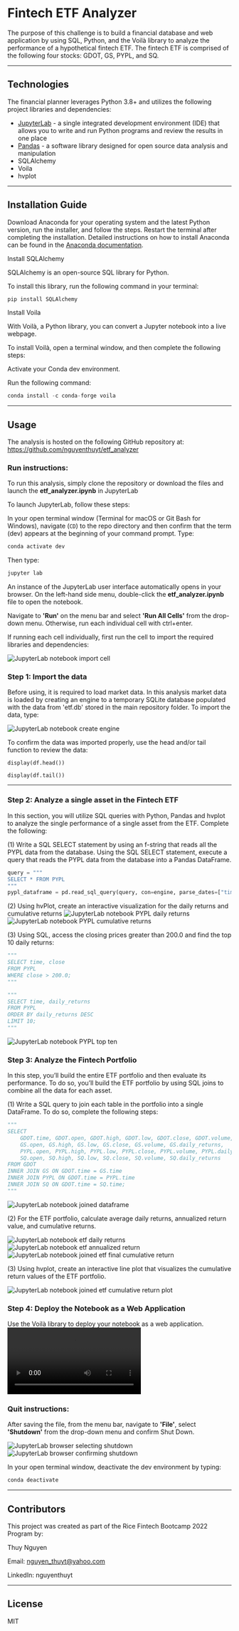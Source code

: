# Fintech ETF Analyzer
The purpose of this challenge is to build a financial database and web application by using SQL, Python, and the Voilà library to analyze the performance of a hypothetical fintech ETF. The fintech ETF is comprised of the following four stocks: GDOT, GS, PYPL, and SQ.


---

## Technologies

The financial planner leverages Python 3.8+ and utilizes the following project libraries and dependencies:
* [JupyterLab](https://jupyterlab.readthedocs.io/en/stable/) - a single integrated development environment (IDE) that allows you to write and run Python programs and review the results in one place
* [Pandas](https://pandas.pydata.org/) - a software library designed for open source data analysis and manipulation
* SQLAlchemy 
* Voila
* hvplot




---

## Installation Guide


Download Anaconda for your operating system and the latest Python version, run the installer, and follow the steps. Restart the terminal after completing the installation. Detailed instructions on how to install Anaconda can be found in the [Anaconda documentation](https://docs.anaconda.com/anaconda/install/).

Install SQLAlchemy

SQLAlchemy is an open-source SQL library for Python.

To install this library, run the following command in your terminal:

```python
pip install SQLAlchemy
```

Install Voila

With Voilà, a Python library, you can convert a Jupyter notebook into a live webpage.

To install Voilà, open a terminal window, and then complete the following steps:

Activate your Conda dev environment.

Run the following command:

```python
conda install -c conda-forge voila
```
---

## Usage
The analysis is hosted on the following GitHub repository at: https://github.com/nguyenthuyt/etf_analyzer   

### **Run instructions:**
To run this analysis, simply clone the repository or download the files and launch the **etf_analyzer.ipynb** in JupyterLab

To launch JupyterLab, follow these steps:

In your open terminal window (Terminal for macOS or Git Bash for Windows), navigate (`CD`) to the repo directory and then confirm that the term (dev) appears at the beginning of your command prompt. Type:
```python
conda activate dev
```

Then type: 
```python
jupyter lab
```

An instance of the JupyterLab user interface automatically opens in your browser. On the left-hand side menu, double-click the **etf_analyzer.ipynb** file to open the notebook.

Navigate to **'Run'** on the menu bar and select **'Run All Cells'** from the drop-down menu. Otherwise, run each individual cell with ctrl+enter.


If running each cell individually, first run the cell to import the required libraries and dependencies: 

![JupyterLab notebook import cell](Images/import_cell.PNG)


### **Step 1: Import the data**
Before using, it is required to load market data. In this analysis market data is loaded by creating an engine to a temporary SQLite database populated with the data from 'etf.db' stored in the main repository folder. To import the data, type:

![JupyterLab notebook create engine](Images/create_engine.PNG)


To confirm the data was imported properly, use the head and/or tail function to review the data:

`display(df.head())`

`display(df.tail())`

----

### **Step 2: Analyze a single asset in the Fintech ETF**

In this section, you will utilize SQL queries with Python, Pandas and hvplot to analyze the single performance of a single asset from the ETF. Complete the following:

(1) Write a SQL SELECT statement by using an f-string that reads all the PYPL data from the database. Using the SQL SELECT statement, execute a query that reads the PYPL data from the database into a Pandas DataFrame.

```python
query = """
SELECT * FROM PYPL
"""
pypl_dataframe = pd.read_sql_query(query, con=engine, parse_dates=["time"], index_col=["time"])
```


(2) Using hvPlot, create an interactive visualization for the daily returns and cumulative returns
![JupyterLab notebook PYPL daily returns](Images/pypl_daily_returns.PNG)
![JupyterLab notebook PYPL cumulative returns](Images/pypl_cum_returns.PNG)

(3) Using SQL, access the closing prices greater than 200.0 and find the top 10 daily returns:
```python
"""
SELECT time, close
FROM PYPL
WHERE close > 200.0;
"""

"""
SELECT time, daily_returns
FROM PYPL
ORDER BY daily_returns DESC
LIMIT 10;
"""
```
![JupyterLab notebook PYPL top ten](Images/pypl_top_ten.PNG)


### **Step 3: Analyze the Fintech Portfolio**

In this step, you’ll build the entire ETF portfolio and then evaluate its performance. To do so, you’ll build the ETF portfolio by using SQL joins to combine all the data for each asset.

(1) Write a SQL query to join each table in the portfolio into a single DataFrame. To do so, complete the following steps:

```python
"""
SELECT 
    GDOT.time, GDOT.open, GDOT.high, GDOT.low, GDOT.close, GDOT.volume, GDOT.daily_returns,
    GS.open, GS.high, GS.low, GS.close, GS.volume, GS.daily_returns,
    PYPL.open, PYPL.high, PYPL.low, PYPL.close, PYPL.volume, PYPL.daily_returns,
    SQ.open, SQ.high, SQ.low, SQ.close, SQ.volume, SQ.daily_returns
FROM GDOT
INNER JOIN GS ON GDOT.time = GS.time
INNER JOIN PYPL ON GDOT.time = PYPL.time
INNER JOIN SQ ON GDOT.time = SQ.time;
"""
```
![JupyterLab notebook joined dataframe](Images/joined_df.PNG)

(2) For the ETF portfolio, calculate average daily returns, annualized return value, and cumulative returns.

![JupyterLab notebook etf daily returns](Images/etf_portfolio_daily_returns.PNG)
![JupyterLab notebook etf annualized return](Images/etf_annualized_return.png)
![JupyterLab notebook joined etf final cumulative return](Images/etf_final_cum_return.png)

(3) Using hvplot, create an interactive line plot that visualizes the cumulative return values of the ETF portfolio.

![JupyterLab notebook joined etf cumulative return plot](Images/etf_cum_returns_plot.png)

### **Step 4: Deploy the Notebook as a Web Application**
Use the Voilà library to deploy your notebook as a web application. 
![JupyterLab browser voila](https://github.com/nguyenthuyt/etf_analyzer/blob/main/voila_etf_analyzer.mp4)

### **Quit instructions:**
After saving the file, from the menu bar, navigate to **'File'**, select **'Shutdown'** from the drop-down menu and confirm Shut Down.

![JupyterLab browser selecting shutdown](Images/jupyter_shutdown.PNG)
![JupyterLab browser confirming shutdown](Images/shutdown_confirm.PNG)

In your open terminal window, deactivate the dev environment by typing:
```python
conda deactivate
```

---

## Contributors

This project was created as part of the Rice Fintech Bootcamp 2022 Program by:

Thuy Nguyen

Email: nguyen_thuyt@yahoo.com

LinkedIn: nguyenthuyt



---

## License

MIT
